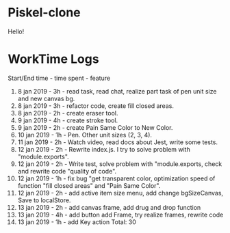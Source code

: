 # Piskel-clone

Hello! 

# WorkTime Logs
Start/End time - time spent - feature
1. 8 jan 2019 - 3h - read task, read chat, realize part task of pen unit size and new canvas bg.
2. 8 jan 2019 - 3h - refactor code, create fill closed areas.
3. 8 jan 2019 - 2h - create eraser tool.
4. 9 jan 2019 - 4h - create stroke tool.
5. 9 jan 2019 - 2h - create Pain Same Color to New Color.
6. 10 jan 2019 - 1h - Pen. Other unit sizes (2, 3, 4).
7. 11 jan 2019 - 2h - Watch video, read docs about Jest, write some tests.
8. 12 jan 2019 - 2h - Rewrite index.js. I try to solve problem with "module.exports".
9. 12 jan 2019 - 2h - Write test, solve problem with "module.exports, check and rewrite code "quality of code".
10. 12 jan 2019 - 1h - fix bug "get transparent color, optimization speed of function "fill closed areas" and "Pain Same Color".
11. 12 jan 2019 - 2h - add active item size menu, add change bgSizeCanvas, Save to localStore.
12. 13 jan 2019 - 2h - add canvas frame,  add drug and drop function
13. 13 jan 2019 - 4h - add button add Frame, try realize frames, rewrite code
14. 13 jan 2019 - 1h - add Key action
Total: 30 
